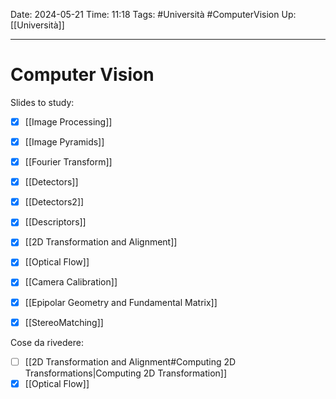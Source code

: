 Date: 2024-05-21
Time: 11:18
Tags: #Università #ComputerVision 
Up: [[Università]]

---
# Computer Vision

Slides to study:
- [x] [[Image Processing]]
- [x] [[Image Pyramids]] 
- [x] [[Fourier Transform]]
- [x] [[Detectors]]
- [x] [[Detectors2]]
- [x] [[Descriptors]]
- [x] [[2D Transformation and Alignment]]
- [x] [[Optical Flow]]
- [x] [[Camera Calibration]]
- [x] [[Epipolar Geometry and Fundamental Matrix]]
- [x] [[StereoMatching]]


Cose da rivedere:
- [ ] [[2D Transformation and Alignment#Computing 2D Transformations|Computing 2D Transformation]]
- [x] [[Optical Flow]]
